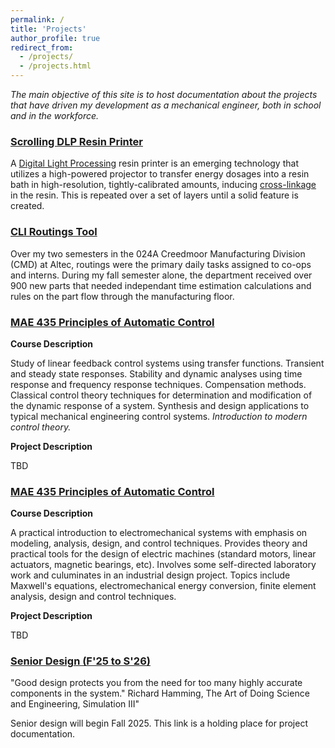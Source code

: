 ```yaml
---
permalink: /
title: 'Projects'
author_profile: true
redirect_from: 
  - /projects/
  - /projects.html
---
```


*The main objective of this site is to host documentation about the projects that have driven my development as a mechanical engineer, both in school and in the workforce.*

### [Scrolling DLP Resin Printer](https://dmalexa5.github.io/projects/dlp/)
A [Digital Light Processing](https://formlabs.com/blog/resin-3d-printer-comparison-sla-vs-dlp/) resin printer is an emerging technology that utilizes a high-powered projector to transfer energy dosages into a resin bath in high-resolution, tightly-calibrated amounts, inducing [cross-linkage](https://en.wikipedia.org/wiki/Cross-link) in the resin. This is repeated over a set of layers until a solid feature is created.

### [CLI Routings Tool](https://dmalexa5.github.io/projects/cli/)
Over my two semesters in the 024A Creedmoor Manufacturing Division (CMD) at Altec, routings were the primary daily tasks assigned to co-ops and interns. During my fall semester alone, the department received over 900 new parts that needed independant time estimation calculations and rules on the part flow through the manufacturing floor.

### [MAE 435 Principles of Automatic Control](https://dmalexa5.github.io/projects/MAE435/)
**Course Description**

Study of linear feedback control systems using transfer functions. Transient and steady state responses. Stability and dynamic analyses using time response and frequency response techniques. Compensation methods. Classical control theory techniques for determination and modification of the dynamic response of a system. Synthesis and design applications to typical mechanical engineering control systems. *Introduction to modern control theory.*

**Project Description**

TBD

### [MAE 435 Principles of Automatic Control](https://dmalexa5.github.io/projects/MAE435/)
**Course Description**

A practical introduction to electromechanical systems with emphasis on modeling, analysis, design, and control techniques. Provides theory and practical tools for the design of electric machines (standard motors, linear actuators, magnetic bearings, etc). Involves some self-directed laboratory work and culuminates in an industrial design project. Topics include Maxwell's equations, electromechanical energy conversion, finite element analysis, design and control techniques.

**Project Description**

TBD

### [Senior Design (F'25 to S'26)](https://dmalexa5.github.io/projects/senior-design/)
"Good design protects you from the need for too many highly accurate components in the system."
Richard Hamming, The Art of Doing Science and Engineering, Simulation III"

Senior design will begin Fall 2025. This link is a holding place for project documentation.
